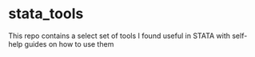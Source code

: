 # stata_tools
This repo contains a select set of tools I found useful in STATA with self-help guides on how to use them
